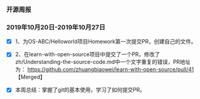 ### 开源周报

### 2019年10月20日-2019年10月27日

- [x] 1、为OS-ABC/Helloworld项目Homework第一次提交PR，创建自己的文件。
- [x] 2、在learn-with-open-source项目中提交了一个PR，修改了zh/Understanding-the-source-code.md中一个文字重复的错误，PR地址为： https://github.com/zhuangbiaowei/learn-with-open-source/pull/41 【Merged】
- [x] 本周总结：掌握了git的基本使用，学习了如何提交PR。
 
